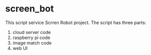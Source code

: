 # screen_bot
This script service Scrren Robot project.
The script has three parts:
  1. cloud server code
  2. raspberry pi code
  3. image match code
  4. web UI
